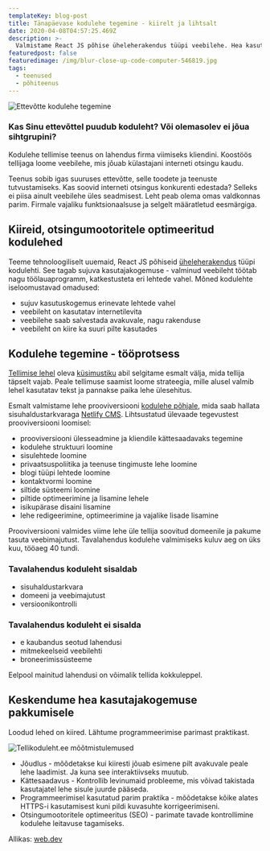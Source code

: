 ```yaml
---
templateKey: blog-post
title: Tänapäevase kodulehe tegemine - kiirelt ja lihtsalt
date: 2020-04-08T04:57:25.469Z
description: >-
  Valmistame React JS põhise üheleherakendus tüüpi veebilehe. Hea kasutajakogemuse ja selge eesmärgiga kodulehe tegemine toob edu interneti otsingus.
featuredpost: false
featuredimage: /img/blur-close-up-code-computer-546819.jpg
tags:
  - teenused
  - põhiteenus
---
```


![Ettevõtte kodulehe tegemine](/img/kodulehe-tegemine-sisu-loomine.jpg "Ettevõtte kodulehe tegemine")

### Kas Sinu ettevõttel puudub koduleht? Või olemasolev ei jõua sihtgrupini?

Kodulehe tellimise teenus on lahendus firma viimiseks kliendini. Koostöös tellijaga loome veebilehe, mis jõuab külastajani interneti otsingu kaudu.

Teenus sobib igas suuruses ettevõtte, selle toodete ja teenuste tutvustamiseks. Kas soovid interneti otsingus konkurenti edestada? Selleks ei piisa ainult veebilehe üles seadmisest. Leht peab olema omas valdkonnas parim. Firmale vajaliku funktsionaalsuse ja selgelt määratletud eesmärgiga.

## Kiireid, otsingumootoritele optimeeritud kodulehed

Teeme tehnoloogiliselt uuemaid, React JS põhiseid [üheleherakendus](https://et.wikipedia.org/wiki/%C3%9Cheleherakendus) tüüpi kodulehti. See tagab sujuva kasutajakogemuse - valminud veebileht töötab nagu töölauaprogramm, katkestusteta eri lehtede vahel.
Mõned kodulehte iseloomustavad omadused:

- sujuv kasutuskogemus erinevate lehtede vahel
- veebileht on kasutatav internetilevita
- veebilehe saab salvestada avakuvale, nagu rakenduse
- veebileht on kiire ka suuri pilte kasutades

## Kodulehe tegemine - tööprotsess

[Tellimise lehel](https://tellikoduleht.ee/kodulehe-tellimine/) oleva [küsimustiku](https://docs.google.com/forms/d/e/1FAIpQLSe9TPVo1_SMyTlpZ6Vo0StZv0H5aoo2-K_P01o9woEdOdUsMA/viewform) abil selgitame esmalt välja, mida tellija täpselt vajab. Peale tellimuse saamist loome strateegia, mille alusel valmib lehel kasutatav tekst ja pannakse paika lehe ülesehitus.

Esmalt valmistame lehe prooviversiooni [kodulehe põhjale](https://github.com/netlify-templates/gatsby-starter-netlify-cms), mida saab hallata sisuhaldustarkvaraga [Netlify CMS](https://www.netlifycms.org/). Lihtsustatud ülevaade tegevustest prooviversiooni loomisel:

- prooviversiooni ülesseadmine ja kliendile kättesaadavaks tegemine
- kodulehe struktuuri loomine
- sisulehtede loomine
- privaatsuspoliitika ja teenuse tingimuste lehe loomine
- blogi tüüpi lehtede loomine
- kontaktvormi loomine
- siltide süsteemi loomine
- piltide optimeerimine ja lisamine lehele
- isikupärase disaini lisamine
- lehe redigeerimine, optimeerimine ja vajalike lisade lisamine

Prooviversiooni valmides viime lehe üle tellija soovitud domeenile ja pakume tasuta veebimajutust. Tavalahendus kodulehe valmimiseks kuluv aeg on üks kuu, tööaeg 40 tundi.

### Tavalahendus koduleht sisaldab

- sisuhaldustarkvara
- domeeni ja veebimajutust
- versioonikontrolli

### Tavalahendus koduleht ei sisalda

- e kaubandus seotud lahendusi
- mitmekeelseid veebilehti
- broneerimissüsteeme

Eelpool mainitud lahendusi on võimalik tellida kokkuleppel.

## Keskendume hea kasutajakogemuse pakkumisele

Loodud lehed on kiired. Lähtume programmeerimise parimast praktikast.

![Tellikoduleht.ee mõõtmistulemused](/img/tellikoduleht.ee-mõõtmistulemused.png "Tellikoduleht.ee mõõtmistulemused")

- Jõudlus - mõõdetakse kui kiiresti jõuab esimene pilt avakuvale peale lehe laadimist. Ja kuna see interaktiivseks muutub.
- Kättesaadavus - Kontrollib levinumaid probleeme, mis võivad takistada kasutajatel lehe sisule juurde pääseda.
- Programmeerimisel kasutatud parim praktika - mõõdetakse kõike alates HTTPS-i kasutamisest kuni pildi kuvasuhte korrigeerimiseni.
- Otsingumootoritele optimeeritus (SEO) - parimate tavade kontrollimine kodulehe leitavuse tagamiseks.

Allikas: [web.dev](https://web.dev/measure/)
